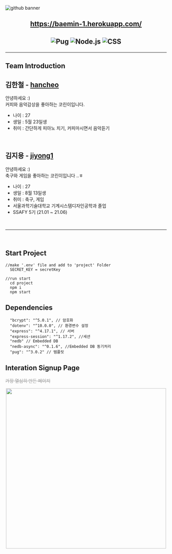 

![github banner](https://user-images.githubusercontent.com/38929712/125011533-9cce7800-e0a3-11eb-95d1-d61448fe7f0c.png)


<h2 align="center">
  <a href="https://baemin-1.herokuapp.com/">https://baemin-1.herokuapp.com/</a>
<h2>

<p align="center">
 <img alt="Pug" src ="https://img.shields.io/badge/pug-A86454?logo=Pug&logoColor=white"/>
 <img alt="Node.js" src ="https://img.shields.io/badge/Node.js-339933?logo=Node.js&logoColor=white"/>
 <img alt="CSS" src ="https://img.shields.io/badge/Express-000000?logo=Express&logoColor=white"/>
</p>

---

## Team Introduction

## 김한철 - [hancheo](https://github.com/hancheo)

안녕하세요 :)<br>
커피와 음악감상을 좋아하는 코린이입니다.


- 나이 : 27
- 생일 : 5월 23일생
- 취미 : 간단하게 피아노 치기, 커피마시면서 음악듣기

<br>

## 김지용 - [jiyong1](https://github.com/jiyong1)

안녕하세요 :)<br>
축구와 게임을 좋아하는 코린이입니다 ..ㅎ

- 나이 : 27
- 생일 : 8월 13일생
- 취미 : 축구, 게임
- 서울과학기술대학교 기계시스템디자인공학과 졸업
- SSAFY 5기 (21.01 ~ 21.06)

<br>

---
<br>

## Start Project
```javascipt
//make '.env' file and add to 'project' Folder
  SECRET_KEY = secretKey

//run start
  cd project
  npm i
  npm start
```

## Dependencies
```javascipt
  "bcrypt": "^5.0.1", // 암호화
  "dotenv": "^10.0.0", // 환경변수 설정
  "express": "^4.17.1", // 서버
  "express-session": "^1.17.2", //세션
  "nedb" // Embedded DB
  "nedb-async": "^0.1.6", //Embedded DB 동기처리
  "pug": "^3.0.2" // 템플릿
```

## Interation Signup Page
<s style="color: #999">가장 열심히 만든 페이지</s>
<p align="center">
  <img src="https://user-images.githubusercontent.com/38929712/125015132-d99d6d80-e0a9-11eb-9d90-5f84b2acb8e1.gif" height=500>
</p>
